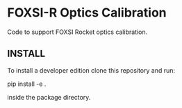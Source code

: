FOXSI-R Optics Calibration
==========================
Code to support FOXSI Rocket optics calibration.

INSTALL
-------
To install a developer edition clone this repository and run:

pip install -e .

inside the package directory.
